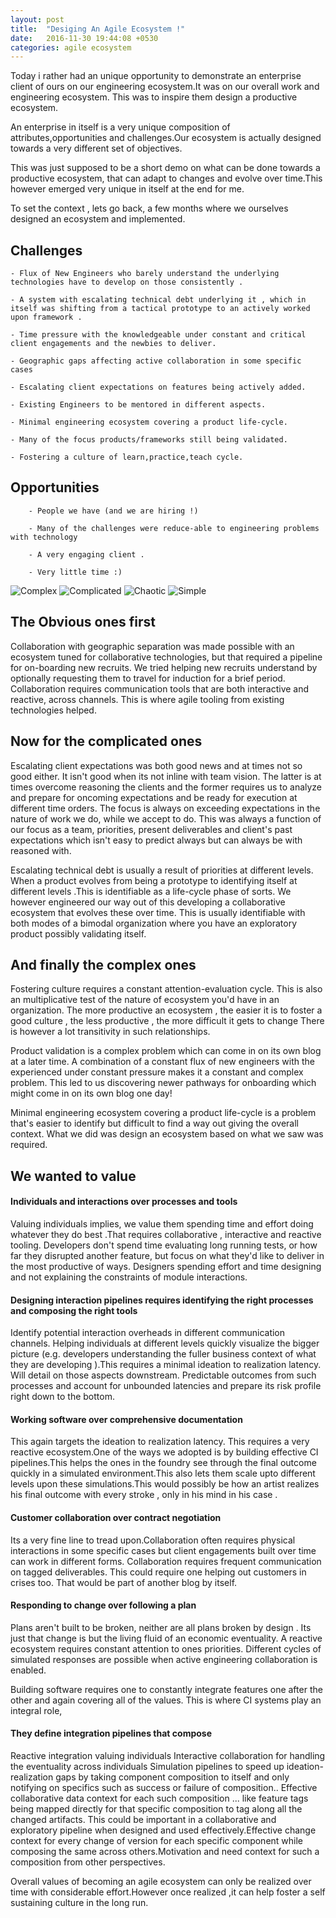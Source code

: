 ```yaml
---
layout: post
title:  "Desiging An Agile Ecosystem !"
date:   2016-11-30 19:44:08 +0530
categories: agile ecosystem
---
```


Today i rather had an unique opportunity to demonstrate  an enterprise client of ours on our engineering ecosystem.It was on our overall work and engineering ecosystem.
This was to inspire them design a productive ecosystem.

An enterprise in itself is a very unique composition of attributes,opportunities and challenges.Our ecosystem is actually designed towards a very different set of objectives.

This was just supposed to be a short demo on what can be done towards a productive ecosystem, that can adapt to changes and evolve over time.This however emerged very unique in itself at the end for me.

To set the context , lets go back, a few months where we ourselves designed an ecosystem and implemented.

## Challenges ##


    - Flux of New Engineers who barely understand the underlying technologies have to develop on those consistently .

    - A system with escalating technical debt underlying it , which in itself was shifting from a tactical prototype to an actively worked upon framework .

    - Time pressure with the knowledgeable under constant and critical client engagements and the newbies to deliver.

    - Geographic gaps affecting active collaboration in some specific cases

    - Escalating client expectations on features being actively added.

    - Existing Engineers to be mentored in different aspects.

    - Minimal engineering ecosystem covering a product life-cycle.

    - Many of the focus products/frameworks still being validated.

    - Fostering a culture of learn,practice,teach cycle.

## Opportunities ##


        - People we have (and we are hiring !)

        - Many of the challenges were reduce-able to engineering problems with technology

        - A very engaging client .

        - Very little time :)


 ![Complex](/img/Complex.jpg)
 ![Complicated](/img/Complicated.jpg)
 ![Chaotic](/img/Chaotic.jpg)
 ![Simple](/img/Simple.jpg)

## The Obvious ones first ##

Collaboration with geographic separation was made possible with an ecosystem tuned for collaborative technologies, but that required a pipeline for on-boarding new recruits. We tried helping new recruits understand by optionally requesting them to travel for induction for a brief period. Collaboration requires communication tools that are both interactive and reactive, across channels. This is where agile tooling from existing technologies helped.

## Now for the complicated ones ##

Escalating client expectations was both good news and at times not so good either. It isn't good when its not inline with team vision. The latter is at times overcome reasoning the clients and the former requires us to analyze and prepare for oncoming expectations and be ready for execution at different time orders. The focus is always on exceeding expectations in the nature of work we do, while we accept to do. This was always a function of our focus as a team, priorities, present deliverables  and client's past expectations which isn't easy to predict always but can always be with reasoned with.             

Escalating technical debt is usually a result of priorities at different levels. When a product evolves from being a prototype  to identifying itself at different levels .This is identifiable as a life-cycle phase of sorts. We however engineered our way out of this developing a collaborative ecosystem that evolves these over time. This is usually identifiable with both modes of a bimodal organization where you have an exploratory product possibly validating itself.

##  And finally the complex ones ##

Fostering culture requires a constant attention-evaluation cycle. This is also an multiplicative test of the nature of ecosystem you'd have in an organization. The more productive an ecosystem , the easier it is to foster a good culture , the less productive , the more difficult it gets to change There is however a lot transitivity in such  relationships.

Product validation is a complex problem which can come in on its own blog at a later time.
A combination of a constant flux of new engineers with the experienced under constant pressure makes it a constant and complex problem. This led to us discovering newer pathways for onboarding which might come in on its own blog one day!

Minimal engineering ecosystem covering a product life-cycle is a problem that's easier to identify but difficult to find a way out giving the overall context. What we did was design an ecosystem based on what we saw was required.


## We wanted to value ##

#### Individuals and interactions over processes and tools ####

Valuing individuals implies, we value them spending time and effort doing whatever they do best .That requires collaborative , interactive and reactive tooling. Developers don't spend time  evaluating long running tests, or how far they disrupted another feature, but focus on what they'd like to deliver in the most productive of ways. Designers spending effort and time designing and not explaining the constraints of module interactions.


#### Designing interaction pipelines requires identifying the right processes and composing the right tools ####

Identify potential interaction overheads in different communication channels.
Helping individuals at different levels quickly visualize the bigger picture (e.g. developers understanding the fuller business context of what they are developing ).This requires a minimal ideation to realization latency. Will detail on those aspects downstream.
Predictable outcomes from such processes and account for unbounded latencies and prepare its risk profile right down to the bottom.


#### Working software over comprehensive documentation ####

This again targets the ideation to realization latency. This requires a very reactive ecosystem.One of the ways we adopted is by building  effective CI pipelines.This helps the ones in the foundry see through the final outcome quickly in a simulated environment.This also lets them scale upto different levels upon these simulations.This would possibly be  how an artist realizes his final outcome with every stroke , only in his mind in his case .


#### Customer collaboration over contract negotiation ####

Its a very fine line to tread upon.Collaboration often requires physical interactions in some specific cases but client engagements built over time can work in different forms. Collaboration requires frequent communication on tagged deliverables. This could require one helping out customers in crises too. That would be part of another blog by itself.


#### Responding to change over following a plan ####

Plans aren't built to be broken, neither are all plans broken by design .
Its just that change is but the living fluid of an economic eventuality.
A reactive ecosystem requires constant attention to ones priorities.
Different cycles of simulated responses are possible when active engineering collaboration is enabled.


Building software requires one to constantly integrate features one after the other and again covering all of the values. This is where CI systems play an integral role,

#### They define integration pipelines that compose ####

Reactive integration valuing individuals
Interactive collaboration for handling the eventuality across individuals
Simulation pipelines to speed up ideation-realization gaps by taking component composition to itself and  only notifying on specifics such as success or failure of composition..
Effective collaborative data context for each such composition ... like feature tags being mapped directly for that specific composition to tag along all the changed artifacts. This could be important in a collaborative and exploratory pipeline when designed and used effectively.Effective change context for every change of version for each specific component while composing the same across others.Motivation and need context for such a composition from other perspectives.

Overall values of becoming an agile ecosystem can only be realized over time with considerable effort.However once realized ,it can help foster a self sustaining culture in the long run.
